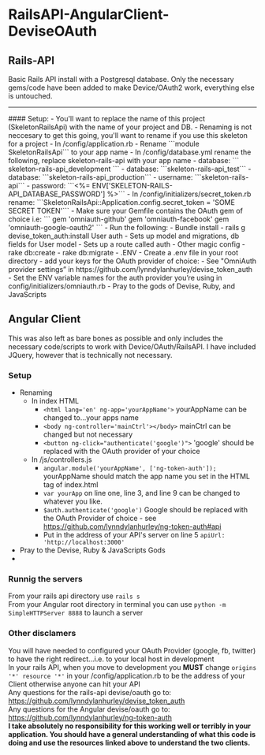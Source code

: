 # RailsAPI-AngularClient-DeviseOAuth

## Rails-API
  Basic Rails API install with a Postgresql database. 
  Only the necessary gems/code have been added to make Device/OAuth2 work, everything else is untouched.
<hr>
#### Setup:
  - You'll want to replace the name of this project (SkeletonRailsApi) with the name of your project and DB.
  - Renaming is not neccesary to get this going, you'll want to rename if you use this skeleton for a project
    - In /config/application.rb - Rename ```module SkeletonRailsApi``` to your app name
    - In /config/database.yml rename the following, replace skeleton-rails-api with your app name
      - database: ``` skeleton-rails-api_development ```
      - database: ```skeleton-rails-api_test```
      - database: ```skeleton-rails-api_production```
      - username: ```skeleton-rails-api```
      - password: ```<%= ENV['SKELETON-RAILS-API_DATABASE_PASSWORD'] %>```
    - In /config/initializers/secret_token.rb rename:
      ```SkeletonRailsApi::Application.config.secret_token = 'SOME SECRET TOKEN'```
  - Make sure your Gemfile contains the OAuth gem of choice i.e:
      ```
      gem 'omniauth-github'
      gem 'omniauth-facebook'
      gem 'omniauth-google-oauth2'
      ```
  - Run the following:
    - Bundle install
    - rails g devise_token_auth:install User auth
      - Sets up model and migrations, db fields for User model
      - Sets up a route called auth
      - Other magic config
    - rake db:create
    - rake db:migrate
  - .ENV
    - Create a .env file in your root directory
    - add your keys for the OAuth provider of choice:
    - See "OmniAuth provider settings” in https://github.com/lynndylanhurley/devise_token_auth
    - Set the ENV variable names for the auth provider you’re using in config/initializers/omniauth.rb
  - Pray to the gods of Devise, Ruby, and JavaScripts

## Angular Client
  This was also left as bare bones as possible and only includes the necessary code/scripts to work with Device/OAuth/RailsAPI. I have included JQuery, however that is technically not necessary.
### Setup
- Renaming
  - In index HTML
    - ```<html lang='en' ng-app='yourAppName'>``` yourAppName can be changed to...your apps name
    - ```<body ng-controller='mainCtrl'></body>``` mainCtrl can be changed but not necessary
    - ```<button ng-click="authenticate('google')">``` 'google' should be replaced with the OAuth provider of your choice
  - In /js/controllers.js
    - ```angular.module('yourAppName', ['ng-token-auth']);``` yourAppName should match the app name you set in the HTML tag of index.html
    - ```var yourApp``` on line one, line 3, and line 9 can be changed to whatever you like.
    - ```$auth.authenticate('google')``` Google should be replaced with the OAuth Provider of choice - see https://github.com/lynndylanhurley/ng-token-auth#api
    - Put in the address of your API's server on line 5 ```apiUrl: 'http://localhost:3000'```
- Pray to the Devise, Ruby & JavaScripts Gods
- 
### Runnig the servers
From your rails api directory use ```rails s``` <br>
From your Angular root directory in terminal you can use ```python -m SimpleHTTPServer 8888``` to launch a server
### Other disclamers
You will have needed to configured your OAuth Provider (google, fb, twitter) to have the right redirect...i.e. to your local host in development <br>
In your rails API, when you move to development you **MUST** change ```origins '*'
        resource '*'``` in your /config/application.rb to be the address of your Client otherwise anyone can hit your API <br>
Any questions for the rails-api devise/oauth go to: https://github.com/lynndylanhurley/devise_token_auth <br>
Any questions for the Angular devise/oauth go to: https://github.com/lynndylanhurley/ng-token-auth <br>
**I take absolutely no responsibility for this working well or terribly in your application. You should have a general understanding of what this code is doing and use the resources linked above to understand the two clients.**

